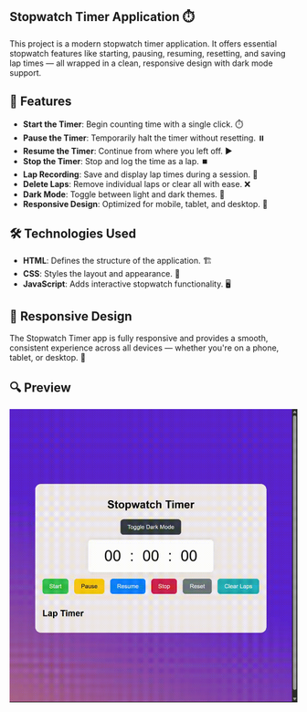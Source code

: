 ## Stopwatch Timer Application ⏱️

This project is a modern stopwatch timer application. It offers essential stopwatch features like starting, pausing, resuming, resetting, and saving lap times — all wrapped in a clean, responsive design with dark mode support.

## 🚀 Features

- **Start the Timer**: Begin counting time with a single click. ⏱️
- **Pause the Timer**: Temporarily halt the timer without resetting. ⏸️
- **Resume the Timer**: Continue from where you left off. ▶️
- **Stop the Timer**: Stop and log the time as a lap. ⏹️
- **Lap Recording**: Save and display lap times during a session. 🏁
- **Delete Laps**: Remove individual laps or clear all with ease. ❌
- **Dark Mode**: Toggle between light and dark themes. 🌙
- **Responsive Design**: Optimized for mobile, tablet, and desktop. 📱

## 🛠️ Technologies Used

- **HTML**: Defines the structure of the application. 🏗️
- **CSS**: Styles the layout and appearance. 🎨
- **JavaScript**: Adds interactive stopwatch functionality. 🖥️

## 📱 Responsive Design

The Stopwatch Timer app is fully responsive and provides a smooth, consistent experience across all devices — whether you're on a phone, tablet, or desktop. 📐

## 🔍 Preview

![Stopwatch Timer Application GIF](./stopwatch.gif)
